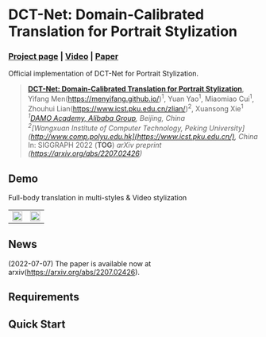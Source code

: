 # DCT-Net: Domain-Calibrated Translation for Portrait Stylization

### [Project page](https://menyifang.github.io/projects/DCTNet/DCTNet.html) |  [Video](https://www.youtube.com/watch?v=Y8BrfOjXYQM) | [Paper](https://arxiv.org/abs/2207.02426)

Official implementation of DCT-Net for Portrait Stylization.


> [**DCT-Net: Domain-Calibrated Translation for Portrait Stylization**](arxiv_url_coming_soon),            
> Yifang Men(https://menyifang.github.io/)<sup>1</sup>, Yuan Yao<sup>1</sup>, Miaomiao Cui<sup>1</sup>, Zhouhui Lian(https://www.icst.pku.edu.cn/zlian/)<sup>2</sup>, Xuansong Xie<sup>1</sup>
> _<sup>1</sup>[DAMO Academy, Alibaba Group](https://damo.alibaba.com), Beijing, China_  
> _<sup>2</sup>[Wangxuan Institute of Computer Technology, Peking University](http://www.comp.polyu.edu.hk](https://www.icst.pku.edu.cn/), China_     
> In: SIGGRAPH 2022 (**TOG**) 
> *arXiv preprint (https://arxiv.org/abs/2207.02426)* 


## Demo
Full-body translation in multi-styles & Video stylization
<table>
<tr>
    <td><img src="assets/demo_style.gif" width="100%"/></td>
    <td><img src="assets/demo_video.gif" width="100%"/></td>
</tr>
</table>

## News
(2022-07-07) The paper is available now at arxiv(https://arxiv.org/abs/2207.02426).


## Requirements


## Quick Start
